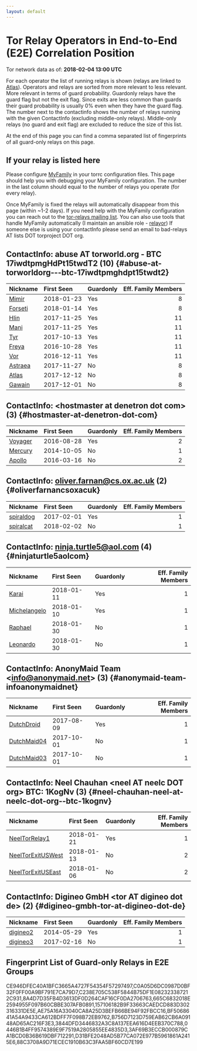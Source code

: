 ```yaml
---
layout: default
---
```



# Tor Relay Operators in End-to-End (E2E) Correlation Position

Tor network data as of: **2018-02-04 13:00 UTC**

For each operator the list of running relays is shown (relays are linked to [Atlas](https://atlas.torproject.org)).
Operators and relays are sorted from more relevant to less relevant. More relevant in terms of guard probability.
Guardonly relays have the guard flag but not the exit flag.
Since exits are less common than guards their guard probability is usually 0% even when they have the guard flag.
The number next to the contactinfo shows the number of relays running with the given ContactInfo (excluding middle-only relays).
Middle-only relays (no guard and exit flag) are excluded to reduce the size of this list.

At the end of this page you can find a comma separated list of fingerprints of all guard-only relays on this page.

## If your relay is listed here
Please configure [MyFamily](https://www.torproject.org/docs/tor-manual.html.en#MyFamily) in your torrc configuration files.
This page should help you with debugging your MyFamily configuration. The number in the last column should equal to the number of
relays you operate (for every relay).

Once MyFamily is fixed the relays will automatically disappear from this page (within ~1-2 days).
If you need help with the MyFamily configuration you can reach out to the
[tor-relays mailing list](https://lists.torproject.org/cgi-bin/mailman/listinfo/tor-relays).
You can also use tools that handle MyFamily automatically (I maintain an ansible role - 
[relayor](https://medium.com/@nusenu/deploying-tor-relays-with-ansible-6612593fa34d))
If someone else is using your contactInfo please send an email to bad-relays AT lists DOT torproject DOT org.


## ContactInfo: abuse AT torworld.org - BTC 17iwdtpmgHdPt15twdT2 (10) {#abuse-at-torworldorg---btc-17iwdtpmghdpt15twdt2}

| Nickname                                                                                  | First Seen   | Guardonly   |   Eff. Family Members |
|:------------------------------------------------------------------------------------------|:-------------|:------------|----------------------:|
| [Mimir](https://atlas.torproject.org/#details/665C6832018E2594955F097B60CBBE307AFB0891)   | 2018-01-23   | Yes         |                     8 |
| [Forseti](https://atlas.torproject.org/#details/CE946DFEC40A1BFC3665A4727F54354F57297497) | 2018-01-14   | Yes         |                     8 |
| [Hlin](https://atlas.torproject.org/#details/3844DFD3446832A3C8A137EEA616D4EEB370C788)    | 2017-11-25   | Yes         |                    11 |
| [Mani](https://atlas.torproject.org/#details/B756D7123D759EAB62CB6A09148AD65AC216F3E3)    | 2017-11-25   | Yes         |                    11 |
| [Tyr](https://atlas.torproject.org/#details/C238E705C538F5844B75DF1E082323387212C931)     | 2017-10-13   | Yes         |                    11 |
| [Freya](https://atlas.torproject.org/#details/88C3708A9D71ECEC1910B63C3FAA5BF60CD7E199)   | 2016-10-28   | Yes         |                    11 |
| [Vor](https://atlas.torproject.org/#details/157106182B9F33663CAEDCD883D302316331DE5E)     | 2016-12-11   | Yes         |                    11 |
| [Astraea](https://atlas.torproject.org/#details/660CD5F78740B89A34A5C31BE46877EFD891163A) | 2017-11-27   | No          |                     8 |
| [Atlas](https://atlas.torproject.org/#details/CD215F33C626689BDED65C200AA9DAEBB9DBF687)   | 2017-12-12   | No          |                     8 |
| [Gawain](https://atlas.torproject.org/#details/CDAF4916D0553E1E7B81CF83556073761E98A5F4)  | 2017-12-01   | No          |                     8 |

## ContactInfo: &lt;hostmaster at denetron dot com&gt; (3) {#hostmaster-at-denetron-dot-com}

| Nickname                                                                                  | First Seen   | Guardonly   |   Eff. Family Members |
|:------------------------------------------------------------------------------------------|:-------------|:------------|----------------------:|
| [Voyager](https://atlas.torproject.org/#details/AE75A16A33040CA8A25D3BEFB66BE94F92FBCC16) | 2016-08-28   | Yes         |                     2 |
| [Mercury](https://atlas.torproject.org/#details/484CEAF51A37EC992645FB6257B2EBC4AE20D9B7) | 2014-10-05   | No          |                     1 |
| [Apollo](https://atlas.torproject.org/#details/9A630383897133B05DB56532ECC91214CF195F68)  | 2016-03-16   | No          |                     2 |

## ContactInfo: oliver.farnan@cs.ox.ac.uk (2) {#oliverfarnancsoxacuk}

| Nickname                                                                                    | First Seen   | Guardonly   |   Eff. Family Members |
|:--------------------------------------------------------------------------------------------|:-------------|:------------|----------------------:|
| [spiraldog](https://atlas.torproject.org/#details/0446B1B4FF9574389E9F7519A2805855EE4835D3) | 2017-02-01   | Yes         |                     1 |
| [spiralcat](https://atlas.torproject.org/#details/83FA0683C771754B497343875A07AA089D1FA778) | 2018-02-02   | No          |                     1 |

## ContactInfo: ninja.turtle5@aol.com (4) {#ninjaturtle5aolcom}

| Nickname                                                                                       | First Seen   | Guardonly   |   Eff. Family Members |
|:-----------------------------------------------------------------------------------------------|:-------------|:------------|----------------------:|
| [Karai](https://atlas.torproject.org/#details/3AF69B3ECCB000879CA1BCD0B36B619DBF712291)        | 2018-01-11   | Yes         |                     1 |
| [Michelangelo](https://atlas.torproject.org/#details/8A4D7D35FB4D3613DF0D264CAF16CF0DA2706763) | 2018-01-10   | Yes         |                     1 |
| [Raphael](https://atlas.torproject.org/#details/17A24B8AC9EE2BBA27B49C28BCEFB8C9331FA100)      | 2018-01-30   | No          |                     1 |
| [Leonardo](https://atlas.torproject.org/#details/FA87C61BA5B748145C29405A514259F7664F8A2A)     | 2018-01-30   | No          |                     1 |

## ContactInfo: AnonyMaid Team &lt;info@anonymaid.net&gt; (3) {#anonymaid-team-infoanonymaidnet}

| Nickname                                                                                      | First Seen   | Guardonly   |   Eff. Family Members |
|:----------------------------------------------------------------------------------------------|:-------------|:------------|----------------------:|
| [DutchDroid](https://atlas.torproject.org/#details/BF5068641A54A9433CA612BDFF7F098B72EB9762)  | 2017-08-09   | Yes         |                     1 |
| [DutchMaid04](https://atlas.torproject.org/#details/44182447E5E9F2997754CE53FFB4881942B5B3C6) | 2017-10-01   | No          |                     1 |
| [DutchMaid03](https://atlas.torproject.org/#details/7FAB8FED1A821455902BEA3388A6DA5BF6F78198) | 2017-10-01   | No          |                     1 |

## ContactInfo: Neel Chauhan &lt;neel AT neelc DOT org&gt; BTC: 1KogNv (3) {#neel-chauhan-neel-at-neelc-dot-org--btc-1kognv}

| Nickname                                                                                            | First Seen   | Guardonly   |   Eff. Family Members |
|:----------------------------------------------------------------------------------------------------|:-------------|:------------|----------------------:|
| [NeelTorRelay1](https://atlas.torproject.org/#details/D31BFE2048AD5B77CA072E977B5961861A2415E6)     | 2018-01-21   | Yes         |                     1 |
| [NeelTorExitUSWest](https://atlas.torproject.org/#details/331243DA4C5EC6F4886F4E56EEFB5800300FDC57) | 2018-01-13   | No          |                     2 |
| [NeelTorExitUSEast](https://atlas.torproject.org/#details/76BD45BAC8CC057D0A6DE927711F3F378555D731) | 2018-01-06   | No          |                     2 |

## ContactInfo: Digineo GmbH &lt;tor AT digineo dot de&gt; (2) {#digineo-gmbh-tor-at-digineo-dot-de}

| Nickname                                                                                   | First Seen   | Guardonly   |   Eff. Family Members |
|:-------------------------------------------------------------------------------------------|:-------------|:------------|----------------------:|
| [digineo2](https://atlas.torproject.org/#details/C0A05D6DC0987D0BF32F0FF00A9BF791E7CA79D7) | 2014-05-29   | Yes         |                     1 |
| [digineo3](https://atlas.torproject.org/#details/B21211A1A2C68F2D9E57E3C7AEAF4F04AFC10E7F) | 2017-02-16   | No          |                     1 |


## Fingerprint List of Guard-only Relays in E2E Groups

CE946DFEC40A1BFC3665A4727F54354F57297497,C0A05D6DC0987D0BF32F0FF00A9BF791E7CA79D7,C238E705C538F5844B75DF1E082323387212C931,8A4D7D35FB4D3613DF0D264CAF16CF0DA2706763,665C6832018E2594955F097B60CBBE307AFB0891,157106182B9F33663CAEDCD883D302316331DE5E,AE75A16A33040CA8A25D3BEFB66BE94F92FBCC16,BF5068641A54A9433CA612BDFF7F098B72EB9762,B756D7123D759EAB62CB6A09148AD65AC216F3E3,3844DFD3446832A3C8A137EEA616D4EEB370C788,0446B1B4FF9574389E9F7519A2805855EE4835D3,3AF69B3ECCB000879CA1BCD0B36B619DBF712291,D31BFE2048AD5B77CA072E977B5961861A2415E6,88C3708A9D71ECEC1910B63C3FAA5BF60CD7E199